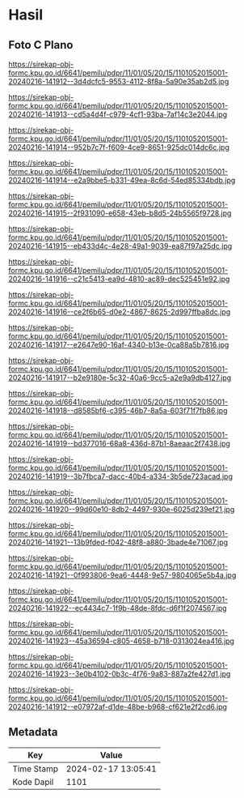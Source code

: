 # Hasil

## Foto C Plano

https://sirekap-obj-formc.kpu.go.id/6641/pemilu/pdpr/11/01/05/20/15/1101052015001-20240216-141912--3d4dcfc5-9553-4112-8f8a-5a90e35ab2d5.jpg

https://sirekap-obj-formc.kpu.go.id/6641/pemilu/pdpr/11/01/05/20/15/1101052015001-20240216-141913--cd5a4d4f-c979-4cf1-93ba-7af14c3e2044.jpg

https://sirekap-obj-formc.kpu.go.id/6641/pemilu/pdpr/11/01/05/20/15/1101052015001-20240216-141914--952b7c7f-f609-4ce9-8651-925dc014dc6c.jpg

https://sirekap-obj-formc.kpu.go.id/6641/pemilu/pdpr/11/01/05/20/15/1101052015001-20240216-141914--e2a9bbe5-b331-49ea-8c6d-54ed85334bdb.jpg

https://sirekap-obj-formc.kpu.go.id/6641/pemilu/pdpr/11/01/05/20/15/1101052015001-20240216-141915--2f931090-e658-43eb-b8d5-24b5565f9728.jpg

https://sirekap-obj-formc.kpu.go.id/6641/pemilu/pdpr/11/01/05/20/15/1101052015001-20240216-141915--eb433d4c-4e28-49a1-9039-ea87f97a25dc.jpg

https://sirekap-obj-formc.kpu.go.id/6641/pemilu/pdpr/11/01/05/20/15/1101052015001-20240216-141916--c21c5413-ea9d-4810-ac89-dec525451e92.jpg

https://sirekap-obj-formc.kpu.go.id/6641/pemilu/pdpr/11/01/05/20/15/1101052015001-20240216-141916--ce2f6b65-d0e2-4867-8625-2d997ffba8dc.jpg

https://sirekap-obj-formc.kpu.go.id/6641/pemilu/pdpr/11/01/05/20/15/1101052015001-20240216-141917--e2647e90-16af-4340-b13e-0ca88a5b7816.jpg

https://sirekap-obj-formc.kpu.go.id/6641/pemilu/pdpr/11/01/05/20/15/1101052015001-20240216-141917--b2e9180e-5c32-40a6-9cc5-a2e9a9db4127.jpg

https://sirekap-obj-formc.kpu.go.id/6641/pemilu/pdpr/11/01/05/20/15/1101052015001-20240216-141918--d8585bf6-c395-46b7-8a5a-603f71f7fb86.jpg

https://sirekap-obj-formc.kpu.go.id/6641/pemilu/pdpr/11/01/05/20/15/1101052015001-20240216-141919--bd377016-68a8-436d-87b1-8aeaac2f7438.jpg

https://sirekap-obj-formc.kpu.go.id/6641/pemilu/pdpr/11/01/05/20/15/1101052015001-20240216-141919--3b7fbca7-dacc-40b4-a334-3b5de723acad.jpg

https://sirekap-obj-formc.kpu.go.id/6641/pemilu/pdpr/11/01/05/20/15/1101052015001-20240216-141920--99d60e10-8db2-4497-930e-6025d239ef21.jpg

https://sirekap-obj-formc.kpu.go.id/6641/pemilu/pdpr/11/01/05/20/15/1101052015001-20240216-141921--13b9fded-f042-48f8-a880-3bade4e71067.jpg

https://sirekap-obj-formc.kpu.go.id/6641/pemilu/pdpr/11/01/05/20/15/1101052015001-20240216-141921--0f993806-9ea6-4448-9e57-9804065e5b4a.jpg

https://sirekap-obj-formc.kpu.go.id/6641/pemilu/pdpr/11/01/05/20/15/1101052015001-20240216-141922--ec4434c7-1f9b-48de-8fdc-d6f1f2074567.jpg

https://sirekap-obj-formc.kpu.go.id/6641/pemilu/pdpr/11/01/05/20/15/1101052015001-20240216-141923--45a36594-c805-4658-b718-0313024ea416.jpg

https://sirekap-obj-formc.kpu.go.id/6641/pemilu/pdpr/11/01/05/20/15/1101052015001-20240216-141923--3e0b4102-0b3c-4f76-9a83-887a2fe427d1.jpg

https://sirekap-obj-formc.kpu.go.id/6641/pemilu/pdpr/11/01/05/20/15/1101052015001-20240216-141912--e07972af-d1de-48be-b968-cf621e2f2cd6.jpg


## Metadata

| Key        | Value               |
| ---------- | ------------------- |
| Time Stamp | 2024-02-17 13:05:41 |
| Kode Dapil | 1101                |




